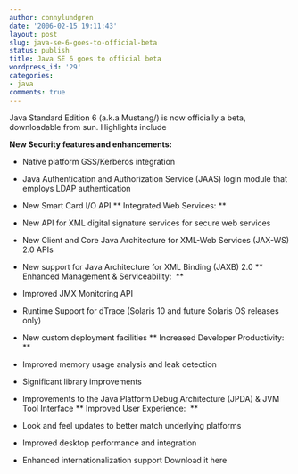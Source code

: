 ```yaml
---
author: connylundgren
date: '2006-02-15 19:11:43'
layout: post
slug: java-se-6-goes-to-official-beta
status: publish
title: Java SE 6 goes to official beta
wordpress_id: '29'
categories:
- java
comments: true
---
```


Java Standard Edition 6 (a.k.a Mustang/) is now officially a beta,
downloadable from sun. Highlights include

**New Security features and enhancements:**

  * Native platform GSS/Kerberos integration 
  * Java Authentication and Authorization Service (JAAS) login module that employs LDAP authentication 
  * New Smart Card I/O API ** Integrated Web Services: **

  * New API for XML digital signature services for secure web services 
  * New Client and Core Java Architecture for XML-Web Services (JAX-WS) 2.0 APIs 
  * New support for Java Architecture for XML Binding (JAXB) 2.0 ** Enhanced Management & Serviceability:  **

  * Improved JMX Monitoring API 
  * Runtime Support for dTrace (Solaris 10 and future Solaris OS releases only) 
  * New custom deployment facilities ** Increased Developer Productivity:  **

  * Improved memory usage analysis and leak detection 
  * Significant library improvements 
  * Improvements to the Java Platform Debug Architecture (JPDA) & JVM Tool Interface ** Improved User Experience:  **

  * Look and feel updates to better match underlying platforms 
  * Improved desktop performance and integration 
  * Enhanced internationalization support Download it here

